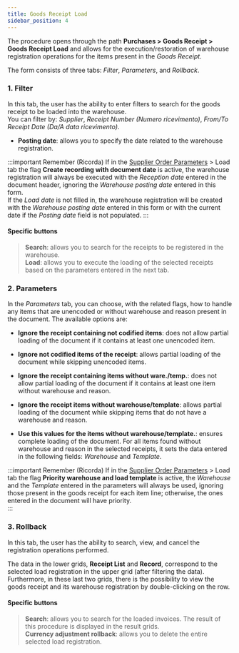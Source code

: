 ```yaml
---
title: Goods Receipt Load
sidebar_position: 4
---
```


The procedure opens through the path **Purchases > Goods Receipt > Goods Receipt Load** and allows for the execution/restoration of warehouse registration operations for the items present in the *Goods Receipt*.

The form consists of three tabs: *Filter*, *Parameters*, and *Rollback*.     

### 1. Filter

In this tab, the user has the ability to enter filters to search for the goods receipt to be loaded into the warehouse.   
You can filter by: *Supplier*, *Receipt Number (Numero ricevimento)*, *From/To Receipt Date (Da/A data ricevimento)*.

- **Posting date**: allows you to specify the date related to the warehouse registration.

:::important Remember (Ricorda)
If in the [Supplier Order Parameters](/docs/configurations/parameters/purchase/purchase-orders-parameters#carico) > Load tab the flag **Create recording with document date** is active, the warehouse registration will always be executed with the *Reception date* entered in the document header, ignoring the *Warehouse posting date* entered in this form.    
If the *Load date* is not filled in, the warehouse registration will be created with the *Warehouse posting date* entered in this form or with the current date if the *Posting date* field is not populated.
:::

#### Specific buttons  
> **Search**: allows you to search for the receipts to be registered in the warehouse.  
> **Load**: allows you to execute the loading of the selected receipts based on the parameters entered in the next tab.


### 2. Parameters

In the *Parameters* tab, you can choose, with the related flags, how to handle any items that are unencoded or without warehouse and reason present in the document. The available options are:  

- **Ignore the receipt containing not codified items**: does not allow partial loading of the document if it contains at least one unencoded item.       
- **Ignore not codified items of the receipt**: allows partial loading of the document while skipping unencoded items.  

- **Ignore the receipt containing items without ware./temp.**: does not allow partial loading of the document if it contains at least one item without warehouse and reason.      
- **Ignore the receipt items without warehouse/template**: allows partial loading of the document while skipping items that do not have a warehouse and reason.     
- **Use this values for the items without warehouse/template.**: ensures complete loading of the document. For all items found without warehouse and reason in the selected receipts, it sets the data entered in the following fields: *Warehouse* and *Template*.

:::important Remember (Ricorda)
If in the [Supplier Order Parameters](/docs/configurations/parameters/purchase/purchase-orders-parameters) > Load tab the flag **Priority warehouse and load template** is active, the *Warehouse* and the *Template* entered in the parameters will always be used, ignoring those present in the goods receipt for each item line; otherwise, the ones entered in the document will have priority.  
:::

### 3. Rollback

In this tab, the user has the ability to search, view, and cancel the registration operations performed.

The data in the lower grids, **Receipt List** and **Record**, correspond to the selected load registration in the upper grid (after filtering the data). Furthermore, in these last two grids, there is the possibility to view the goods receipt and its warehouse registration by double-clicking on the row.

#### Specific buttons  
> **Search**: allows you to search for the loaded invoices. The result of this procedure is displayed in the result grids.  
> **Currency adjustment rollback**: allows you to delete the entire selected load registration.